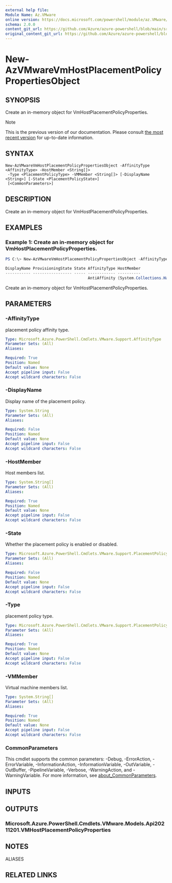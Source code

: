 ```yaml
---
external help file: 
Module Name: Az.VMware
online version: https://docs.microsoft.com/powershell/module/az.VMware/new-AzVMwareVmHostPlacementPolicyPropertiesObject
schema: 2.0.0
content_git_url: https://github.com/Azure/azure-powershell/blob/main/src/VMware/help/New-AzVMwareVmHostPlacementPolicyPropertiesObject.md
original_content_git_url: https://github.com/Azure/azure-powershell/blob/main/src/VMware/help/New-AzVMwareVmHostPlacementPolicyPropertiesObject.md
---
```


# New-AzVMwareVmHostPlacementPolicyPropertiesObject

## SYNOPSIS
Create an in-memory object for VmHostPlacementPolicyProperties.

> [!NOTE]
>This is the previous version of our documentation. Please consult [the most recent version](/powershell/module/az.vmware/new-azvmwarevmhostplacementpolicypropertiesobject) for up-to-date information.

## SYNTAX

```
New-AzVMwareVmHostPlacementPolicyPropertiesObject -AffinityType <AffinityType> -HostMember <String[]>
 -Type <PlacementPolicyType> -VMMember <String[]> [-DisplayName <String>] [-State <PlacementPolicyState>]
 [<CommonParameters>]
```

## DESCRIPTION
Create an in-memory object for VmHostPlacementPolicyProperties.

## EXAMPLES

### Example 1: Create an in-memory object for VmHostPlacementPolicyProperties.
```powershell
PS C:\> New-AzVMwareVmHostPlacementPolicyPropertiesObject -AffinityType 'AntiAffinity' -HostMember @{"abc"="123"}  -Type 'VmHost' -VMMember @{"abc"="123"}

DisplayName ProvisioningState State AffinityType HostMember                     VMMember
----------- ----------------- ----- ------------ ----------                     --------
                                    AntiAffinity {System.Collections.Hashtable} {System.Collections.Hashtable}
```

Create an in-memory object for VmHostPlacementPolicyProperties.

## PARAMETERS

### -AffinityType
placement policy affinity type.

```yaml
Type: Microsoft.Azure.PowerShell.Cmdlets.VMware.Support.AffinityType
Parameter Sets: (All)
Aliases:

Required: True
Position: Named
Default value: None
Accept pipeline input: False
Accept wildcard characters: False
```

### -DisplayName
Display name of the placement policy.

```yaml
Type: System.String
Parameter Sets: (All)
Aliases:

Required: False
Position: Named
Default value: None
Accept pipeline input: False
Accept wildcard characters: False
```

### -HostMember
Host members list.

```yaml
Type: System.String[]
Parameter Sets: (All)
Aliases:

Required: True
Position: Named
Default value: None
Accept pipeline input: False
Accept wildcard characters: False
```

### -State
Whether the placement policy is enabled or disabled.

```yaml
Type: Microsoft.Azure.PowerShell.Cmdlets.VMware.Support.PlacementPolicyState
Parameter Sets: (All)
Aliases:

Required: False
Position: Named
Default value: None
Accept pipeline input: False
Accept wildcard characters: False
```

### -Type
placement policy type.

```yaml
Type: Microsoft.Azure.PowerShell.Cmdlets.VMware.Support.PlacementPolicyType
Parameter Sets: (All)
Aliases:

Required: True
Position: Named
Default value: None
Accept pipeline input: False
Accept wildcard characters: False
```

### -VMMember
Virtual machine members list.

```yaml
Type: System.String[]
Parameter Sets: (All)
Aliases:

Required: True
Position: Named
Default value: None
Accept pipeline input: False
Accept wildcard characters: False
```

### CommonParameters
This cmdlet supports the common parameters: -Debug, -ErrorAction, -ErrorVariable, -InformationAction, -InformationVariable, -OutVariable, -OutBuffer, -PipelineVariable, -Verbose, -WarningAction, and -WarningVariable. For more information, see [about_CommonParameters](http://go.microsoft.com/fwlink/?LinkID=113216).

## INPUTS

## OUTPUTS

### Microsoft.Azure.PowerShell.Cmdlets.VMware.Models.Api20211201.VMHostPlacementPolicyProperties

## NOTES

ALIASES

## RELATED LINKS

